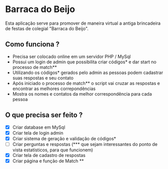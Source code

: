 # Barraca do Beijo

Esta aplicação serve para promover de maneira virtual a antiga brincadeira de festas de colegial "Barraca do Beijo".

## Como funciona ?

- Precisa ser colocado online em um servidor PHP / MySql
- Possui um login de admin que possibilita criar códigos* e dar start no processo de match**
- Utilizando os códigos* gerados pelo admin as pessoas podem cadastrar suas respostas e seu contato
- Após iniciado o processo de match** o script vai cruzar as respostas e encontrar as melhores correpondências
- Mostra os nomes e contatos da melhor correspondência para cada pessoa

## O que precisa ser feito ?

- [x] Criar database em MySql
- [x] Criar tela de login admin
- [x] Criar sistema de geração e validação de códigos*
- [ ] Criar perguntas e respostas (*** que sejam interessantes do ponto de vista estatísticos, para que funcionem)
- [x] Criar tela de cadastro de respostas 
- [x] Criar página e função de Match **
